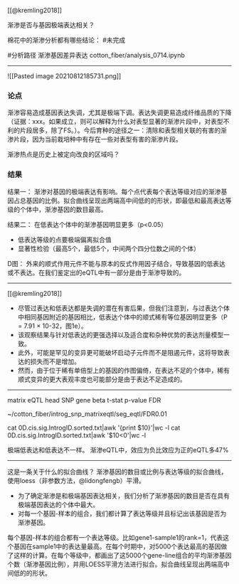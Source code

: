 [[@kremling2018]]

渐渗是否与基因极端表达相关？


棉花中的渐渗分析都有哪些结论： #未完成

#分析路径 渐渗基因差异表达 cotton_fiber/analysis_0714.ipynb


---
![[Pasted image 20210812185731.png]]


### 论点


渐渗容易造成基因表达失调，尤其是极端下调。表达失调更易造成纤维品质的下降（证据：xxx。如果成立，则可以解释为什么对表型显著的渐渗片段中，对表型不利的片段居多，除了FS。）。今后育种的途径之一：清除和表型相关联的有害的渐渗片段，因为当前栽培种中有存在一些对表型有害的渐渗片段。

渐渗热点是历史上被定向改良的区域吗？

### 结果
结果一：
渐渗对基因的极端表达有影响。每个点代表每个表达等级对应的渐渗基因占总基因的比例。拟合曲线呈现出两端高中间低的的形状，即最低和最高表达等级的个体中，渐渗基因的数目最高。

结果二：
在低表达个体中的渐渗基因明显更多（p<0.05）
- 低表达等级的点要极端偏离拟合值
- 显著性检验（最高5个，最低5个，中间两个四分位数之间的个体）

D图：
外来的顺式作用元件不能与原本的反式作用因子结合，导致基因的低表达或不表达。在我们鉴定出的eQTL中有一部分是由于渐渗导致的。


---

[[@kremling2018]]
-   尽管过表达和低表达都是失调的潜在有害后果，但我们注意到，与过表达个体中相同基因附近的基因相比，低表达个体中的顺式稀有等位基因明显更多（P = 7.91 × 10-32，图1e）。
-   该观察结果与针对低表达的更强选择以及适合度和杂种优势的表达剂量模型一致。
-   此外，可能是罕见的变异更可能破坏启动子元件而不是阻遏元件，这将导致表达的损失而不是增加。
-   然而，由于位于稀有单倍型上的基因的作图偏倚，在表达不足的个体中，稀有顺式变异的更大表观丰度也可能部分是由于表达不足造成的。

---

matrix eQTL
head 
SNP	gene	beta	t-stat	p-value	FDR


~/cotton_fiber/introg_snp_matrixeqtl/seg_eqtl/FDR0.01

cat 0D.cis.sig.IntrogID.sorted.txt|awk '{print $10}'|wc -l
cat 0D.cis.sig.IntrogID.sorted.txt|awk '$10<0'|wc -l



极端低表达和低表达不一样。
渐渗eQTL中，效应为负比效应为正的eQTL多47%

---

这是一条关于什么的拟合曲线？
渐渗基因的数目或比例与表达等级的拟合曲线，使用loess（非参数方法，@lidongfengb）平滑。


-   为了确定渐渗是和极端基因表达相关，我们分析了渐渗基因的数目是否在具有极端基因表达的个体中最大。
-   对每一个基因-样本的组合，我们都计算了表达等级并且标记出该基因是否为渐渗基因。


每个基因-样本的组合都有一个表达等级。比如gene1-sample1的rank=1，代表这个基因在sample1中的表达量最高。在每个时期中，对5000个表达最高的基因做了这样的计算。在每个等级中，都画出了这5000个gene-line组合的平均渐渗基因个数（渐渗基因比例），并用LOESS平滑方法进行拟合。拟合曲线呈现出两端高中间低的的形状。
